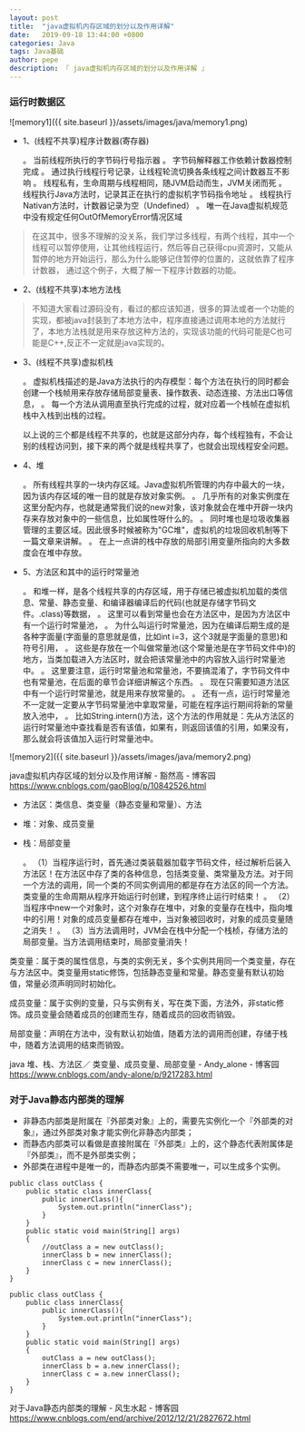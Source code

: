 ```yaml
---
layout: post
title:  "java虚拟机内存区域的划分以及作用详解"
date:   2019-09-18 13:44:00 +0800
categories: Java
tags: Java基础
author: pepe
description: 『 java虚拟机内存区域的划分以及作用详解 』
---
```


### **运行时数据区**

![memory1]({{ site.baseurl }}/assets/images/java/memory1.png)

* 1、(线程不共享)程序计数器(寄存器)　　

	。 当前线程所执行的字节码行号指示器
	。 字节码解释器工作依赖计数器控制完成
	。 通过执行线程行号记录，让线程轮流切换各条线程之间计数器互不影响
	。 线程私有，生命周期与线程相同，随JVM启动而生，JVM关闭而死
	。 线程执行Java方法时，记录其正在执行的虚拟机字节码指令地址
	。 线程执行Nativan方法时，计数器记录为空（Undefined）
	。 唯一在Java虚拟机规范中没有规定任何OutOfMemoryError情况区域
	
> 在这其中，很多不理解的没关系，我们学过多线程，有两个线程，其中一个线程可以暂停使用，让其他线程运行，然后等自己获得cpu资源时，又能从暂停的地方开始运行，那么为什么能够记住暂停的位置的，这就依靠了程序计数器， 通过这个例子，大概了解一下程序计数器的功能。　　　
　　　　　　　　　
* 2、(线程不共享)本地方法栈

> 不知道大家看过源码没有，看过的都应该知道，很多的算法或者一个功能的实现，都被java封装到了本地方法中，程序直接通过调用本地的方法就行了，本地方法栈就是用来存放这种方法的，实现该功能的代码可能是C也可能是C++,反正不一定就是java实现的。

* 3、(线程不共享)虚拟机栈

	。 虚拟机栈描述的是Java方法执行的内存模型：每个方法在执行的同时都会创建一个栈帧用来存放存储局部变量表、操作数表、动态连接、方法出口等信息，
	。 每一个方法从调用直至执行完成的过程，就对应着一个栈帧在虚拟机栈中入栈到出栈的过程。 
	
	以上说的三个都是线程不共享的，也就是这部分内存，每个线程独有，不会让别的线程访问到，接下来的两个就是线程共享了，也就会出现线程安全问题。
	
* 4、堆

	。 所有线程共享的一块内存区域。Java虚拟机所管理的内存中最大的一块，因为该内存区域的唯一目的就是存放对象实例。
	。 几乎所有的对象实例度在这里分配内存，也就是通常我们说的new对象，该对象就会在堆中开辟一块内存来存放对象中的一些信息，比如属性呀什么的。
	。 同时堆也是垃圾收集器管理的主要区域。因此很多时候被称为"GC堆"，虚拟机的垃圾回收机制等下一篇文章来讲解。 
	。 在上一点讲的栈中存放的局部引用变量所指向的大多数度会在堆中存放。
	
* 5、方法区和其中的运行时常量池

	。 和堆一样，是各个线程共享的内存区域，用于存储已被虚拟机加载的类信息、常量、静态变量、和编译器编译后的代码(也就是存储字节码文件。.class)等数据，
	。 这里可以看到常量也会在方法区中，是因为方法区中有一个运行时常量池，
	。 为什么叫运行时常量池，因为在编译后期生成的是各种字面量(字面量的意思就是值，比如int i=3，这个3就是字面量的意思)和符号引用，
	。 这些是存放在一个叫做常量池(这个常量池是在字节码文件中)的地方，当类加载进入方法区时，就会把该常量池中的内容放入运行时常量池中。
	。 这里要注意，运行时常量池和常量池，不要搞混淆了，字节码文件中也有常量池，在后面的章节会详细讲解这个东西。
	。 现在只需要知道方法区中有一个运行时常量池，就是用来存放常量的。
	。 还有一点，运行时常量池不一定就一定要从字节码常量池中拿取常量，可能在程序运行期间将新的常量放入池中，
	。 比如String.intern()方法，这个方法的作用就是：先从方法区的运行时常量池中查找看是否有该值，如果有，则返回该值的引用，如果没有，那么就会将该值加入运行时常量池中。


![memory2]({{ site.baseurl }}/assets/images/java/memory2.png)

java虚拟机内存区域的划分以及作用详解 - 豁然高 - 博客园
https://www.cnblogs.com/gaoBlog/p/10842526.html


* 方法区：类信息、类变量（静态变量和常量）、方法 
* 堆：对象、成员变量 
* 栈：局部变量 

	。 （1）当程序运行时，首先通过类装载器加载字节码文件，经过解析后装入方法区！在方法区中存了类的各种信息，包括类变量、类常量及方法。对于同一个方法的调用，同一个类的不同实例调用的都是存在方法区的同一个方法。类变量的生命周期从程序开始运行时创建，到程序终止运行时结束！ 
	。 （2）当程序中new一个对象时，这个对象存在堆中，对象的变量存在栈中，指向堆中的引用！对象的成员变量都存在堆中，当对象被回收时，对象的成员变量随之消失！ 
	。 （3）当方法调用时，JVM会在栈中分配一个栈桢，存储方法的局部变量。当方法调用结束时，局部变量消失！

类变量：属于类的属性信息，与类的实例无关，多个实例共用同一个类变量，存在与方法区中。类变量用static修饰，包括静态变量和常量。静态变量有默认初始值，常量必须声明同时初始化。

成员变量：属于实例的变量，只与实例有关，写在类下面，方法外，非static修饰。成员变量会随着成员的创建而生存，随着成员的回收而销毁。

局部变量：声明在方法中，没有默认初始值，随着方法的调用而创建，存储于栈中，随着方法调用的结束而销毁。

java 堆、栈、方法区／ 类变量、成员变量、局部变量 - Andy_alone - 博客园
https://www.cnblogs.com/andy-alone/p/9217283.html

### **对于Java静态内部类的理解**

* 非静态内部类是附属在『外部类对象』上的，需要先实例化一个『外部类的对象』，通过外部类对象才能实例化非静态内部类；
* 而静态内部类可以看做是直接附属在『外部类』上的，这个静态代表附属体是『外部类』，而不是外部类实例；
* 外部类在进程中是唯一的，而静态内部类不需要唯一，可以生成多个实例。

```
public class outClass {
    public static class innerClass{
        public innerClass(){
            System.out.println("innerClass");
        }
    }
    public static void main(String[] args) 
    { 
        //outClass a = new outClass();
        innerClass b = new innerClass();
        innerClass c = new innerClass();        
    }
}

public class outClass {
    public class innerClass{
        public innerClass(){
            System.out.println("innerClass");
        }
    }
    public static void main(String[] args) 
    { 
        outClass a = new outClass();
        innerClass b = a.new innerClass();
        innerClass c = a.new innerClass();   
    }
}
```
对于Java静态内部类的理解 - 风生水起 - 博客园
https://www.cnblogs.com/end/archive/2012/12/21/2827672.html




































